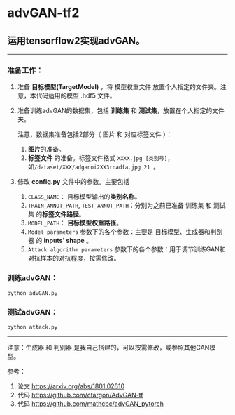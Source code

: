 # advGAN-tf2

## 运用tensorflow2实现advGAN。

------

### 准备工作：

1. 准备 **目标模型(TargetModel)** ，将 模型权重文件 放置个人指定的文件夹。注意，本代码适用的模型 .hdf5 文件。

2. 准备训练advGAN的数据集，包括 **训练集** 和 **测试集**，放置在个人指定的文件夹。

   注意，数据集准备包括2部分（ 图片 和 对应标签文件 ）：

   1. **图片**的准备。
   2. **标签文件** 的准备。标签文件格式 `XXXX.jpg [类别号]`，如`/dataset/XXX/adganoi2XX3rnadfa.jpg 21 `。

3. 修改 **config.py** 文件中的参数。主要包括

   1. `CLASS_NAME`： 目标模型输出的**类别名称**。
   2. `TRAIN_ANNOT_PATH`, `TEST_ANNOT_PATH`：分别为之前已准备 训练集 和 测试集 的**标签文件路径**。
   3. `MODEL_PATH`： **目标模型权重路径**。
   4. `Model parameters` 参数下的各个参数：主要是 目标模型、生成器和判别器 的 **inputs' shape** 。
   5. `Attack algorithm parameters` 参数下的各个参数：用于调节训练GAN和对抗样本的对抗程度，按需修改。

### 训练advGAN：

```
python advGAN.py
```

### 测试advGAN：

```
python attack.py
```

------

注意：生成器 和 判别器 是我自己搭建的，可以按需修改，或参照其他GAN模型。

参考：

1. 论文 https://arxiv.org/abs/1801.02610
2. 代码 https://github.com/ctargon/AdvGAN-tf
3. 代码 https://github.com/mathcbc/advGAN_pytorch